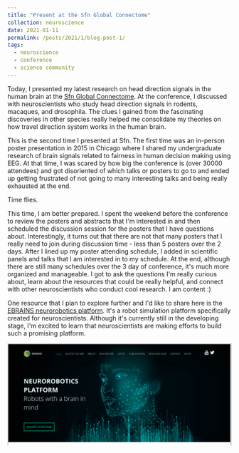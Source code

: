 ```yaml
---
title: "Present at the Sfn Global Connectome"
collection: neuroscience
date: 2021-01-11
permalink: /posts/2021/1/blog-post-1/
tags:
  - neuroscience
  - conference
  - science community
---
```


Today, I presented my latest research on head direction signals in the human brain at the [Sfn Global Connectome](https://www.sfn.org/meetings/virtual-events/sfn-global-connectome-a-virtual-event/). At the conference, I discussed with neuroscientists who study head direction signals in rodents, macaques, and drosophila. The clues I gained from the fascinating discoveries in other species really helped me consolidate my theories on how travel direction system works in the human brain. 

This is the second time I presented at Sfn. The first time was an in-person poster presentation in 2015 in Chicago where I shared my undergraduate research of brain signals related to fairness in human decision making using EEG. At that time, I was scared by how big the conference is (over 30000 attendees) and got disoriented of which talks or posters to go to and ended up getting frustrated of not going to many interesting talks and being really exhausted at the end.

Time flies.

This time, I am better prepared. I spent the weekend before the conference to review the posters and abstracts that I'm interested in and then scheduled the discussion session for the posters that I have questions about. Interestingly, it turns out that there are not that many posters that I really need to join during discussion time - less than 5 posters over the 2 days. After I lined up my poster attending schedule, I added in scientific panels and talks that I am interested in to my schedule. At the end, although there are still many schedules over the 3 day of conference, it's much more organized and manageable. I got to ask the questions I'm really curious about, learn about the resources that could be really helpful, and connect with other neuroscientists who conduct cool research. I am content :)

One resource that I plan to explore further and I'd like to share here is the [EBRAINS neurorobotics platform](https://neurorobotics.net/). It's a robot simulation platform specifically created for neuroscientists. Although it's currently still in the developing stage, I'm excited to learn that neuroscientists are making efforts to build such a promising platform.

![Image of EBRAINS neurorobotics platform](/images/ebrains_neurorobot_platform.png)

